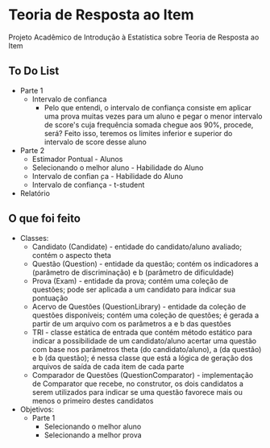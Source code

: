 # Teoria de Resposta ao Item
Projeto Acadêmico de Introdução à Estatística sobre Teoria de Resposta ao Item

## To Do List

- Parte 1
  - Intervalo de confianca
    - Pelo que entendi, o intervalo de confiança consiste em aplicar uma prova muitas vezes para um aluno e pegar o menor intervalo de score's cuja frequência somada chegue aos 90%, procede, será? Feito isso, teremos os limites inferior e superior do intervalo de score desse aluno
- Parte 2
  - Estimador Pontual - Alunos
  - Selecionando o melhor aluno - Habilidade do Aluno
  - Intervalo de confian ̧ca - Habilidade do Aluno
  - Intervalo de confiança - t-student
- Relatório

## O que foi feito

- Classes:
  - Candidato (Candidate) - entidade do candidato/aluno avaliado; contém o aspecto theta
  - Questão (Question) - entidade da questão; contém os indicadores a (parâmetro de discriminação) e b (parâmetro de dificuldade)
  - Prova (Exam) - entidade da prova; contém uma coleção de questões; pode ser aplicada a um candidato para indicar sua pontuação
  - Acervo de Questões (QuestionLibrary) - entidade da coleção de questões disponíveis; contém uma coleção de questões; é gerada a partir de um arquivo com os parâmetros a e b das questões
  - TRI - classe estática de entrada que contém método estático para indicar a possibilidade de um candidato/aluno acertar uma questão com base nos parâmetros theta (do candidato/aluno), a (da questão) e b (da questão); é nessa classe que está a lógica de geração dos arquivos de saída de cada item de cada parte
  - Comparador de Questões (QuestionComparator) - implementação de Comparator que recebe, no construtor, os dois candidatos a serem utilizados para indicar se uma questão favorece mais ou menos o primeiro destes candidatos
- Objetivos:
  - Parte 1
    - Selecionando o melhor aluno
    - Selecionando a melhor prova
